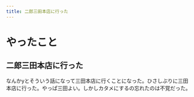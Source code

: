 ```yaml
---
title: 二郎三田本店に行った
---
```


# やったこと

## 二郎三田本店に行った

なんかyとそういう話になって三田本店に行くことになった。ひさしぶりに三田本店に行った。やっぱ三田よい。しかしカタメにするの忘れたのは不覚だった。
